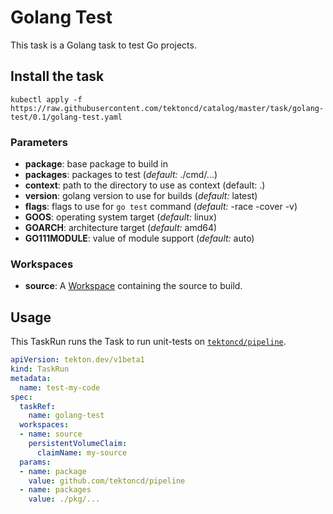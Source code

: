 # Golang Test

This task is a Golang task to test Go projects.

## Install the task

```
kubectl apply -f https://raw.githubusercontent.com/tektoncd/catalog/master/task/golang-test/0.1/golang-test.yaml
```

### Parameters

* **package**: base package to build in
* **packages**: packages to test (_default:_ ./cmd/...)
* **context**: path to the directory to use as context (default: .)
* **version**: golang version to use for builds (_default:_ latest)
* **flags**: flags to use for `go test` command (_default:_ -race -cover -v)
* **GOOS**: operating system target (_default:_ linux)
* **GOARCH**: architecture target (_default:_ amd64)
* **GO111MODULE**: value of module support (_default:_ auto)

### Workspaces

* **source**: A [Workspace](https://github.com/tektoncd/pipeline/blob/master/docs/workspaces.md) containing the source to build.

## Usage

This TaskRun runs the Task to run unit-tests on
[`tektoncd/pipeline`](https://github.com/tektoncd/pipeline).

```yaml
apiVersion: tekton.dev/v1beta1
kind: TaskRun
metadata:
  name: test-my-code
spec:
  taskRef:
    name: golang-test
  workspaces:
  - name: source
    persistentVolumeClaim:
      claimName: my-source
  params:
  - name: package
    value: github.com/tektoncd/pipeline
  - name: packages
    value: ./pkg/...
```
